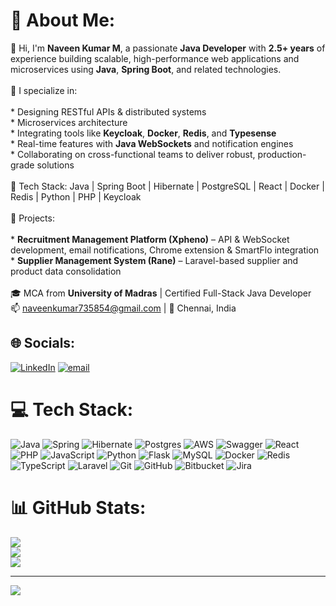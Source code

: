 # 💫 About Me:
👋 Hi, I'm **Naveen Kumar M**, a passionate **Java Developer** with **2.5+ years** of experience building scalable, high-performance web applications and microservices using **Java**, **Spring Boot**, and related technologies.<br><br>🚀 I specialize in:<br><br>* Designing RESTful APIs & distributed systems<br>* Microservices architecture<br>* Integrating tools like **Keycloak**, **Docker**, **Redis**, and **Typesense**<br>* Real-time features with **Java WebSockets** and notification engines<br>* Collaborating on cross-functional teams to deliver robust, production-grade solutions<br><br>🔧 Tech Stack: Java | Spring Boot | Hibernate | PostgreSQL | React | Docker | Redis | Python | PHP | Keycloak<br><br>📌 Projects:<br><br>* **Recruitment Management Platform (Xpheno)** – API & WebSocket development, email notifications, Chrome extension & SmartFlo integration<br>* **Supplier Management System (Rane)** – Laravel-based supplier and product data consolidation<br><br>🎓 MCA from **University of Madras** | Certified Full-Stack Java Developer<br>📫 [naveenkumar735854@gmail.com](mailto:naveenkumar735854@gmail.com) | 📍 Chennai, India<br>


## 🌐 Socials:
[![LinkedIn](https://img.shields.io/badge/LinkedIn-%230077B5.svg?logo=linkedin&logoColor=white)](https://linkedin.com/in/https://www.linkedin.com/in/naveen-kumar-9986b42a4/) [![email](https://img.shields.io/badge/Email-D14836?logo=gmail&logoColor=white)](mailto:naveenkumar735854@gmail.com) 

# 💻 Tech Stack:
![Java](https://img.shields.io/badge/java-%23ED8B00.svg?style=for-the-badge&logo=openjdk&logoColor=white) ![Spring](https://img.shields.io/badge/spring-%236DB33F.svg?style=for-the-badge&logo=spring&logoColor=white) ![Hibernate](https://img.shields.io/badge/Hibernate-59666C?style=for-the-badge&logo=Hibernate&logoColor=white) ![Postgres](https://img.shields.io/badge/postgres-%23316192.svg?style=for-the-badge&logo=postgresql&logoColor=white) ![AWS](https://img.shields.io/badge/AWS-%23FF9900.svg?style=for-the-badge&logo=amazon-aws&logoColor=white) ![Swagger](https://img.shields.io/badge/-Swagger-%23Clojure?style=for-the-badge&logo=swagger&logoColor=white) ![React](https://img.shields.io/badge/react-%2320232a.svg?style=for-the-badge&logo=react&logoColor=%2361DAFB) ![PHP](https://img.shields.io/badge/php-%23777BB4.svg?style=for-the-badge&logo=php&logoColor=white) ![JavaScript](https://img.shields.io/badge/javascript-%23323330.svg?style=for-the-badge&logo=javascript&logoColor=%23F7DF1E) ![Python](https://img.shields.io/badge/python-3670A0?style=for-the-badge&logo=python&logoColor=ffdd54) ![Flask](https://img.shields.io/badge/flask-%23000.svg?style=for-the-badge&logo=flask&logoColor=white) ![MySQL](https://img.shields.io/badge/mysql-4479A1.svg?style=for-the-badge&logo=mysql&logoColor=white) ![Docker](https://img.shields.io/badge/docker-%230db7ed.svg?style=for-the-badge&logo=docker&logoColor=white) ![Redis](https://img.shields.io/badge/redis-%23DD0031.svg?style=for-the-badge&logo=redis&logoColor=white) ![TypeScript](https://img.shields.io/badge/typescript-%23007ACC.svg?style=for-the-badge&logo=typescript&logoColor=white) ![Laravel](https://img.shields.io/badge/laravel-%23FF2D20.svg?style=for-the-badge&logo=laravel&logoColor=white) ![Git](https://img.shields.io/badge/git-%23F05033.svg?style=for-the-badge&logo=git&logoColor=white) ![GitHub](https://img.shields.io/badge/github-%23121011.svg?style=for-the-badge&logo=github&logoColor=white) ![Bitbucket](https://img.shields.io/badge/bitbucket-%230047B3.svg?style=for-the-badge&logo=bitbucket&logoColor=white) ![Jira](https://img.shields.io/badge/jira-%230A0FFF.svg?style=for-the-badge&logo=jira&logoColor=white)
# 📊 GitHub Stats:
![](https://github-readme-stats.vercel.app/api?username=kiranaveen&theme=dark&hide_border=false&include_all_commits=true&count_private=true)<br/>
![](https://nirzak-streak-stats.vercel.app/?user=kiranaveen&theme=dark&hide_border=false)<br/>
![](https://github-readme-stats.vercel.app/api/top-langs/?username=kiranaveen&theme=dark&hide_border=false&include_all_commits=true&count_private=true&layout=compact)

---
[![](https://visitcount.itsvg.in/api?id=kiranaveen&icon=0&color=0)](https://visitcount.itsvg.in)

<!-- Proudly created with GPRM ( https://gprm.itsvg.in ) -->
